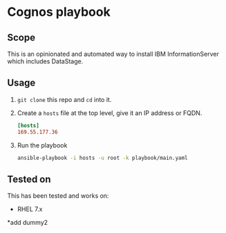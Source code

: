 # Cognos playbook

## Scope

This is an opinionated and automated way to install IBM InformationServer which includes DataStage.

## Usage

1. `git clone` this repo and `cd` into it.

1. Create a `hosts` file at the top level, give it an IP address or FQDN.

   ```ini
   [hosts]
   169.55.177.36
   ```

1. Run the playbook

   ```bash
   ansible-playbook -i hosts -u root -k playbook/main.yaml
   ```

## Tested on

This has been tested and works on:

* RHEL 7.x



*add dummy2
